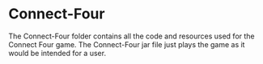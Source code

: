 # Connect-Four
The Connect-Four folder contains all the code and resources used for the Connect Four game. The Connect-Four jar file just plays the game as it would be intended for a user.
